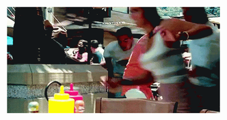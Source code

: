 <style>
div.gif-container {
  display: flex;
  justify-content: center;
  align-items: center;
}
</style>
<div class="gif-container">
<img src="margarita.gif" alt="Alt Text"/>
</div>
